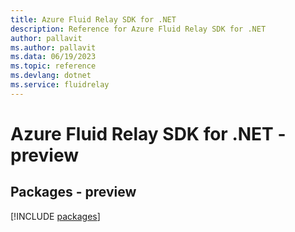 ```yaml
---
title: Azure Fluid Relay SDK for .NET
description: Reference for Azure Fluid Relay SDK for .NET
author: pallavit
ms.author: pallavit
ms.data: 06/19/2023
ms.topic: reference
ms.devlang: dotnet
ms.service: fluidrelay
---
```

# Azure Fluid Relay SDK for .NET - preview
## Packages - preview
[!INCLUDE [packages](fluid-relay-index.md)]